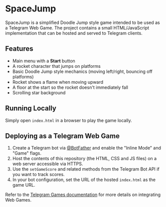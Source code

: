 # SpaceJump

SpaceJump is a simplified Doodle Jump style game intended to be used as a Telegram Web Game. The project contains a small HTML/JavaScript implementation that can be hosted and served to Telegram clients.

## Features

- Main menu with a **Start** button
- A rocket character that jumps on platforms
- Basic Doodle Jump style mechanics (moving left/right, bouncing off platforms)
- Rocket shows a flame when moving upward
- A floor at the start so the rocket doesn't immediately fall
- Scrolling star background

## Running Locally

Simply open `index.html` in a browser to play the game locally.

## Deploying as a Telegram Web Game

1. Create a Telegram bot via [@BotFather](https://t.me/BotFather) and enable the "Inline Mode" and "Game" flags.
2. Host the contents of this repository (the HTML, CSS and JS files) on a web server accessible via HTTPS.
3. Use the `setGameScore` and related methods from the Telegram Bot API if you want to track scores.
4. In your bot configuration, set the URL of the hosted `index.html` as the game URL.

Refer to the [Telegram Games documentation](https://core.telegram.org/bots/games) for more details on integrating Web Games.
